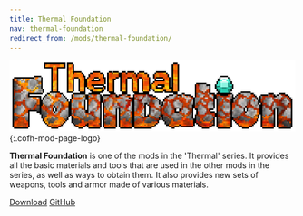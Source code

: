 ```yaml
---
title: Thermal Foundation
nav: thermal-foundation
redirect_from: /mods/thermal-foundation/
---
```


![Thermal Foundation logo](/assets/images/modlogos/thermal-foundation.png){:.cofh-mod-page-logo}


**Thermal Foundation** is one of the mods in the 'Thermal' series. It provides
all the basic materials and tools that are used in the other mods in the series,
as well as ways to obtain them. It also provides new sets of weapons, tools and
armor made of various materials.


<div class="uk-margin-top uk-button-group">
    <a class="uk-button uk-button-large uk-button-success uk-text-bold" href="/downloads/">Download</a>
    <a class="uk-button uk-button-large" href="https://github.com/CoFH/ThermalFoundation">GitHub</a>
</div>
